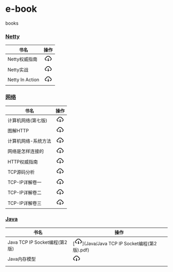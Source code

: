 # e-book

books

### [Netty](netty)

| 书名            |                             操作                             |
| --------------- | :----------------------------------------------------------: |
| Netty权威指南   |   [![](./.asserts/download.png)](netty/Netty权威指南.pdf)    |
| Netty实战       |     [![](./.asserts/download.png)](netty/Netty实战.pdf)      |
| Netty In Action | [![](./.asserts/download.png)](netty/NettyInAction第五版.pdf) |

### [网络](网络)

| 书名                |                             操作                             |
| ------------------- | :----------------------------------------------------------: |
| 计算机网络(第七版)  | [![](./.asserts/download.png)](网络/计算机网络(第七版).pdf)  |
| 图解HTTP            |     [![](./.asserts/download.png)](网络/图解HTTP%20.pdf)     |
| 计算机网络-系统方法 | [![](./.asserts/download.png)](网络/计算机网络-系统方法.pdf) |
| 网络是怎样连接的    |  [![](./.asserts/download.png)](网络/网络是怎样连接的.pdf)   |
| HTTP权威指南        |    [![](./.asserts/download.png)](网络/HTTP权威指南.pdf)     |
| TCP源码分析         |     [![](./.asserts/download.png)](网络/tcp源码分析.pdf)     |
| TCP-IP详解卷一      |   [![](./.asserts/download.png)](网络/TCP-IP详解卷一.pdf)    |
| TCP-IP详解卷二      |   [![](./.asserts/download.png)](网络/TCP-IP详解卷二.pdf)    |
| TCP-IP详解卷三      |   [![](./.asserts/download.png)](网络/TCP-IP详解卷三.pdf)    |

### [Java](网络)

| 书名                          | 操作                                                         |
| ----------------------------- | ------------------------------------------------------------ |
| Java TCP IP Socket编程(第2版) | [![](./.asserts/download.png)](Java/Java TCP IP Socket编程(第2版).pdf) |
| Java内存模型                  | [![](./.asserts/download.png)](Java/Java内存模型.pdf)        |
|                               |                                                              |

